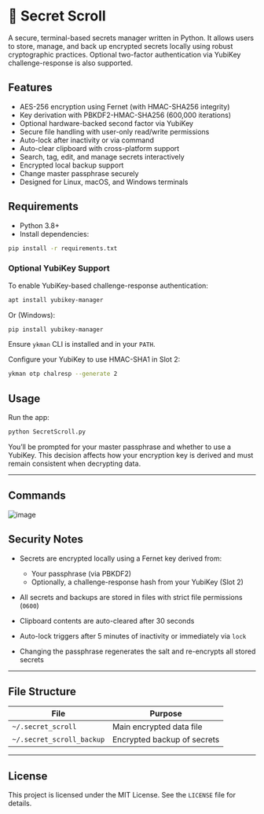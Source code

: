 # 📜 Secret Scroll

A secure, terminal-based secrets manager written in Python. It allows users to store, manage, and back up encrypted secrets locally using robust cryptographic practices. Optional two-factor authentication via YubiKey challenge-response is also supported.

## Features

* AES-256 encryption using Fernet (with HMAC-SHA256 integrity)
* Key derivation with PBKDF2-HMAC-SHA256 (600,000 iterations)
* Optional hardware-backed second factor via YubiKey
* Secure file handling with user-only read/write permissions
* Auto-lock after inactivity or via command
* Auto-clear clipboard with cross-platform support
* Search, tag, edit, and manage secrets interactively
* Encrypted local backup support
* Change master passphrase securely
* Designed for Linux, macOS, and Windows terminals

## Requirements

* Python 3.8+
* Install dependencies:

```bash
pip install -r requirements.txt
```

### Optional YubiKey Support

To enable YubiKey-based challenge-response authentication:

```bash
apt install yubikey-manager
```

Or (Windows):

```bash
pip install yubikey-manager
```

Ensure `ykman` CLI is installed and in your `PATH`.

Configure your YubiKey to use HMAC-SHA1 in Slot 2:

```bash
ykman otp chalresp --generate 2
```


## Usage

Run the app:

```bash
python SecretScroll.py
```

You’ll be prompted for your master passphrase and whether to use a YubiKey. This decision affects how your encryption key is derived and must remain consistent when decrypting data.

---

## Commands

![image](https://github.com/user-attachments/assets/93bc16e8-cbd5-4fd0-8568-dc770653f4f4)

## Security Notes

* Secrets are encrypted locally using a Fernet key derived from:

  * Your passphrase (via PBKDF2)
  * Optionally, a challenge-response hash from your YubiKey (Slot 2)
* All secrets and backups are stored in files with strict file permissions (`0600`)
* Clipboard contents are auto-cleared after 30 seconds
* Auto-lock triggers after 5 minutes of inactivity or immediately via `lock`
* Changing the passphrase regenerates the salt and re-encrypts all stored secrets

---

## File Structure

| File                      | Purpose                     |
| ------------------------- | --------------------------- |
| `~/.secret_scroll`        | Main encrypted data file    |
| `~/.secret_scroll_backup` | Encrypted backup of secrets |

---

## License

This project is licensed under the MIT License. See the `LICENSE` file for details.
